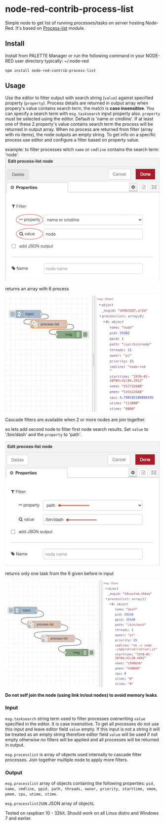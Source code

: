 # node-red-contrib-process-list
Simple node to get list of running processes/tasks on server hosting Node-Red. It's based on [Process-list](https://www.npmjs.com/package/process-list) module.

## Install
Install from PALETTE Manager or run the following command in your NODE-RED user directory typically: \~/.node-red
```
npm install node-red-contrib-process-list
```
## Usage
Use the editor to filter output with search string (`value`) against specified property (`property`).
Process details are returned in output array when propery's value contains search term, the match is **case insensitive**. You can specify a search term with `msg.tasksearch` input property also.
`property` must be selected using the editor. Default is 'name or cmdline'. If at least one of these 2 property's value contains search term the process will be returned in output array. When no process are returned from filter (array with no items), the node outputs an empty string.
To get info on a specific process use editor and configure a filter based on property value.

example: to filter processes witch `name` or `cmdline` contains the search term: 'node'.
![Editor image](documentation/process-list-editor-1.png "set property to name or cmdline")

returns an array with 6 process

![Editor image](documentation/process-list-flow-1.png "get filtered result")

Cascade filters are available when 2 or more nodes are join together.

so lets add second node to filter first node search results. Set `value` to '/bin/dash' and the `property` to 'path'.

![Editor image](documentation/process-list-editor-2.png "set another filter in new node")

returns only one task from the 6 given before in input

![Editor image](documentation/process-list-flow-2.png "get double filtered results")

**Do not self join the node (using link in/out nodes) to avoid memory leaks**.

### Input
`msg.tasksearch` string term used to filter processes overwriting `value` specified in the editor. It is case insensitive. To get all processes do not use this input and leave editor field `value` empty. If this input is not a string it will be treated as an empty string therefore editor field `value` will be used if not empty otherwise no filters will be applied and all processes will be returned in output.

`msg.processlist` is array of objects used internally to cascade filter processes. Join together multiple node to apply more filters.
### Output
`msg.processlist` array of objects containing the following properties: `pid, name, cmdline, ppid, path, threads, owner, priority, starttime, vmem, pmem, cpu, utime, stime`.

`msg.processlistJSON` JSON array of objects.

Tested on raspbian 10 - 32bit. Should work on all Linux distro and Windows 7 and earlier.
